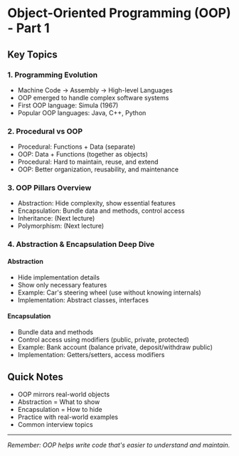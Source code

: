 # Object-Oriented Programming (OOP) - Part 1

## Key Topics

### 1. Programming Evolution
- Machine Code → Assembly → High-level Languages
- OOP emerged to handle complex software systems
- First OOP language: Simula (1967)
- Popular OOP languages: Java, C++, Python

### 2. Procedural vs OOP
- Procedural: Functions + Data (separate)
- OOP: Data + Functions (together as objects)
- Procedural: Hard to maintain, reuse, and extend
- OOP: Better organization, reusability, and maintenance

### 3. OOP Pillars Overview
- Abstraction: Hide complexity, show essential features
- Encapsulation: Bundle data and methods, control access
- Inheritance: (Next lecture)
- Polymorphism: (Next lecture)

### 4. Abstraction & Encapsulation Deep Dive
#### Abstraction
- Hide implementation details
- Show only necessary features
- Example: Car's steering wheel (use without knowing internals)
- Implementation: Abstract classes, interfaces

#### Encapsulation
- Bundle data and methods
- Control access using modifiers (public, private, protected)
- Example: Bank account (balance private, deposit/withdraw public)
- Implementation: Getters/setters, access modifiers

## Quick Notes
- OOP mirrors real-world objects
- Abstraction = What to show
- Encapsulation = How to hide
- Practice with real-world examples
- Common interview topics

---
*Remember: OOP helps write code that's easier to understand and maintain.*